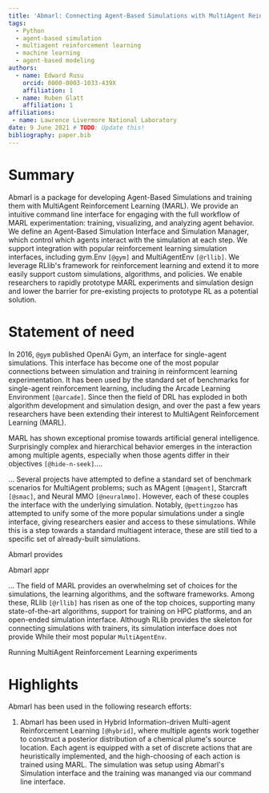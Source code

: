 ```yaml
---
title: 'Abmarl: Connecting Agent-Based Simulations with MultiAgent Reinforcement Learning'
tags:
  - Python
  - agent-based simulation
  - multiagent reinforcement learning
  - machine learning
  - agent-based modeling
authors:
  - name: Edward Rusu
    orcid: 0000-0003-1033-439X
    affiliation: 1
  - name: Ruben Glatt
    affiliation: 1
affiliations:
 - name: Lawrence Livermore National Laboratory
date: 9 June 2021 # TODO: Update this!
bibliography: paper.bib
---
```


# Summary

Abmarl is a package for developing Agent-Based Simulations and training them
with MultiAgent Reinforcement Learning (MARL). We provide an intuitive command line
interface for engaging with the full workflow of MARL experimentation: training,
visualizing, and analyzing agent behavior. We define an Agent-Based Simulation
Interface and Simulation Manager, which control which agents interact with the
simulation at each step. We support integration with popular reinforcement learning
simulation interfaces, including gym.Env `[@gym]` and MultiAgentEnv `[@rllib]`.
We leverage RLlib's framework for reinforcement learning and extend it to more easily
support custom simulations, algorithms, and policies. We enable researchers to
rapidly prototype MARL experiments and simulation design and lower the barrier
for pre-existing projects to prototype RL as a potential solution.

# Statement of need

In 2016, `@gym` published OpenAi Gym, an interface for single-agent simulations. This interface
has become one of the most popular connections between simulation and training in reinformcent learning
experimentation. It has been used by the standard set of benchmarks for single-agent
reinforcement learning, including the Arcade Learning Environment `[@arcade]`.
Since then the field of DRL has exploded in both algorithm development
and simulation design, and over the past a few years researchers have been extending
their interest to MultiAgent Reinforcement Learning (MARL).

MARL has shown exceptional promise towards artificial
general intelligence. Surprisingly complex and hierarchical behavior emerges in the
interaction among multiple agents, especially when those agents differ in their
objectives `[@hide-n-seek]`....

... Several projects have attempted to define a standard set
of benchmark scenarios for MultiAgent problems; such as MAgent `[@magent]`, Starcraft `[@smac]`, and
Neural MMO `[@neuralmmo]`. However, each of these couples the interface with the 
underlying simulation. Notably, `@pettingzoo` has attempted to unify some of
the more popular simulations under a single interface, giving researchers easier
and access to these simulations. While this is a step towards
a standard multiagent interace, these are still tied to a specific set of already-built simulations.

Abmarl provides 

Abmarl appr

...
The field of MARL provides an overwhelming set of choices for
the simulations, the learning algorithms, and the software frameworks. Among these,
RLlib `[@rllib]` has risen as one of the top choices, supporting many state-of-the-art
algorithms, support for training on HPC platforms, and an open-ended simulation interface.
Although RLlib provides the skeleton for connecting simulations with trainers, its
simulation interface does not provide 
While their most popular `MultiAgentEnv`.




Running MultiAgent Reinforcement Learning experiments 

<!-- TODO: Supply a statement of need of connecting Agent Based Simulations with MultiAgent
Reinforcement Learning.
Main points:
1. Gym.Env is a standard interfance for single-agent RL that allowed practitioners
    to set a speciic goal towards an simulation design, reuse other's work, create
    algorithms designed for a single simulation interface.
2. Movement towards MARL, and while there have been lots of great baseline simulatoin
    (include citations here), they have all been tied to specific simulation.
3. Abmarl provides an interface for simulations that are naturally implemented
    as agent-based simulations.
4. Additionally, Abmarl simplifies the "learning curve" needed to get started with
    MARL libraries, such as RLlib, lowering the barrier for researchers who are
    interested in usinng RL in their work.
-->

# Highlights

Abmarl has been used in the following research efforts:

1. Abmarl has been used in Hybrid Information-driven Multi-agent Reinforcement Learning
`[@hybrid]`, where multiple agents work together to construct a posterior distribution of a
chemical plume's source location. Each agent is equipped with a set of discrete
actions that are heuristically implemented, and the high-choosing of each action is
trained using MARL. The simulation was setup using Abmarl's Simulation interface
and the training was mananged via our command line interface.

<!-- Brief section highlighting Abmarl's use in plume and emergent adversarial behaviors. -->

<!-- # Mathematics

Single dollars ($) are required for inline mathematics e.g. $f(x) = e^{\pi/x}$

Double dollars make self-standing equations:

$$\Theta(x) = \left\{\begin{array}{l}
0\textrm{ if } x < 0\cr
1\textrm{ else}
\end{array}\right.$$

You can also use plain \LaTeX for equations
\begin{equation}\label{eq:fourier}
\hat f(\omega) = \int_{-\infty}^{\infty} f(x) e^{i\omega x} dx
\end{equation}
and refer to \autoref{eq:fourier} from text.

# Citations

Citations to entries in paper.bib should be in
[rMarkdown](http://rmarkdown.rstudio.com/authoring_bibliographies_and_citations.html)
format.

If you want to cite a software repository URL (e.g. something on GitHub without a preferred
citation) then you can do it with the example BibTeX entry below for @fidgit.

For a quick reference, the following citation commands can be used:
- `@author:2001`  ->  "Author et al. (2001)"
- `[@author:2001]` -> "(Author et al., 2001)"
- `[@author1:2001; @author2:2001]` -> "(Author1 et al., 2001; Author2 et al., 2002)"

# Figures

Figures can be included like this:
![Caption for example figure.\label{fig:example}](figure.png)
and referenced from text using \autoref{fig:example}.

Figure sizes can be customized by adding an optional second parameter:
![Caption for example figure.](figure.png){ width=20% }

# Acknowledgements

We acknowledge contributions from Brigitta Sipocz, Syrtis Major, and Semyeong
Oh, and support from Kathryn Johnston during the genesis of this project.

# References -->
